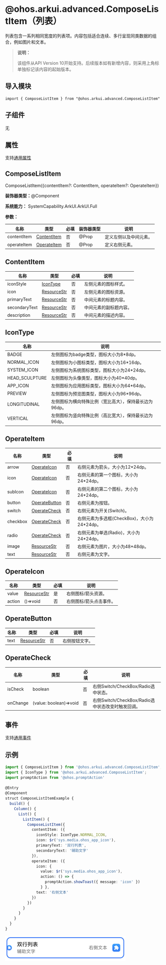 # @ohos.arkui.advanced.ComposeListItem（列表）


列表包含一系列相同宽度的列表项。内容包括适合连续、多行呈现同类数据的组合，例如图片和文本。


> **说明：**
>
> 该组件从API Version 10开始支持。后续版本如有新增内容，则采用上角标单独标记该内容的起始版本。


## 导入模块

```
import { ComposeListItem } from "@ohos.arkui.advanced.ComposeListItem"
```


## 子组件

无

## 属性
支持[通用属性](ts-universal-attributes-size.md)


## ComposeListItem

ComposeListItem({contentItem?: ContentItem, operateItem?: OperateItem})

**装饰器类型：**\@Component

**系统能力：** SystemCapability.ArkUI.ArkUI.Full


**参数：**


| 名称 | 类型 | 必填 | 装饰器类型 | 说明 | 
| -------- | -------- | -------- | -------- | -------- |
| contentItem | [ContentItem](#contentitem) | 否 | \@Prop | 定义左侧以及中间元素。 | 
| operateItem | [OperateItem](#operateitem) | 否 | \@Prop | 定义右侧元素。 | 


## ContentItem

| 名称 | 类型 | 必填 | 说明 | 
| -------- | -------- | -------- | -------- |
| iconStyle | [IconType](#icontype枚举说明) | 否 | 左侧元素的图标样式。 | 
| icon | [ResourceStr](ts-types.md#resourcestr) | 否 | 左侧元素的图标资源。 | 
| primaryText | [ResourceStr](ts-types.md#resourcestr) | 否 | 中间元素的标题内容。 | 
| secondaryText | [ResourceStr](ts-types.md#resourcestr) | 否 | 中间元素的副标题内容。 | 
| description | [ResourceStr](ts-types.md#resourcestr) | 否 | 中间元素的描述内容。 | 


## IconType

| 名称 | 说明 | 
| -------- | -------- |
| BADGE | 左侧图标为badge类型，图标大小为8\*8dp。 | 
| NORMAL_ICON | 左侧图标为小图标类型，图标大小为16\*16dp。 | 
| SYSTEM_ICON | 左侧图标为系统图标类型，图标大小为24\*24dp。 | 
| HEAD_SCULPTURE | 左侧图标为头像类型，图标大小为40\*40dp。 | 
| APP_ICON | 左侧图标为应用图标类型，图标大小为64\*64dp。 | 
| PREVIEW | 左侧图标为预览图类型，图标大小为96\*96dp。 | 
| LONGITUDINAL | 左侧图标为横向特殊比例（宽比高大），保持最长边为96dp。 | 
| VERTICAL | 左侧图标为竖向特殊比例（高比宽大），保持最长边为96dp。 | 


## OperateItem

| 名称 | 类型 | 必填 | 说明 | 
| -------- | -------- | -------- | -------- |
| arrow | [OperateIcon](#operateicon) | 否 | 右侧元素为箭头，大小为12\*24dp。 | 
| icon | [OperateIcon](#operateicon) | 否 | 右侧元素的第一个图标，大小为24\*24dp。 | 
| subIcon | [OperateIcon](#operateicon) | 否 | 右侧元素的第二个图标，大小为24\*24dp。 | 
| button | [OperateButton](#operatebutton) | 否 | 右侧元素为按钮。 | 
| switch | [OperateCheck](#switchcheckboxradio-operatecheck) | 否 | 右侧元素为开关(Switch)。 | 
| checkbox | [OperateCheck](#switchcheckboxradio-operatecheck) | 否 | 右侧元素为多选框(CheckBox)，大小为24\*24dp。 | 
| radio | [OperateCheck](#switchcheckboxradio-operatecheck) | 否 | 右侧元素为单选(Radio)，大小为24\*24dp。 | 
| image | [ResourceStr](ts-types.md#resourcestr) | 否 | 右侧元素为图片，大小为48\*48dp。 | 
| text | [ResourceStr](ts-types.md#resourcestr) | 否 | 右侧元素为文字。 | 


## OperateIcon

| 名称 | 类型 | 必填 | 说明 | 
| -------- | -------- | -------- | -------- |
| value | [ResourceStr](ts-types.md#resourcestr) | 是 | 右侧图标/箭头资源。 | 
| action | ()=&gt;void | 否 | 右侧图标/箭头点击事件。 | 


## OperateButton

| 名称 | 类型 | 必填 | 说明 | 
| -------- | -------- | -------- | -------- |
| text | [ResourceStr](ts-types.md#resourcestr) | 否 | 右侧按钮文字。 | 


## OperateCheck

| 名称 | 类型 | 必填 | 说明 | 
| -------- | -------- | -------- | -------- |
| isCheck | boolean | 否 | 右侧Switch/CheckBox/Radio选中状态。 | 
| onChange | (value:&nbsp;boolean)=&gt;void | 否 | 右侧Switch/CheckBox/Radio选中状态改变时触发回调。 | 

## 事件
支持[通用事件](ts-universal-events-click.md)

## 示例

```ts
import { ComposeListItem } from '@ohos.arkui.advanced.ComposeListItem';
import { IconType } from '@ohos.arkui.advanced.ComposeListItem';
import promptAction from '@ohos.promptAction'

@Entry
@Component
struct ComposeListItemExample {
  build() {
    Column() {
      List() {
        ListItem() {
          ComposeListItem({
            contentItem: ({
              iconStyle: IconType.NORMAL_ICON,
              icon: $r('sys.media.ohos_app_icon'),
              primaryText: '双行列表',
              secondaryText: '辅助文字'
            }),
            operateItem: ({
              icon: {
                value: $r('sys.media.ohos_app_icon'),
                action: () => {
                  promptAction.showToast({ message: 'icon' })
                } },
              text: '右侧文本'
            })
          })
        }
      }
    }
  }
}
```

![示例4-左右元素+文本](figures/zh-cn_image_2023072906.PNG)
